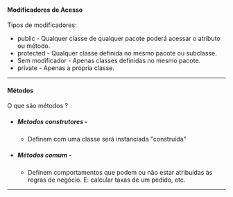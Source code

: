 #### Modificadores de Acesso

Tipos de modificadores:



* public - Qualquer classe de qualquer pacote poderá acessar o atributo ou método.
* protected - Qualquer classe definida no mesmo pacote ou subclasse.
* Sem modificador - Apenas classes definidas no mesmo pacote.
* private - Apenas a própria classe.

____

#### Métodos

O que são métodos ? 

* ##### Metodos construtores -  

  * Definem com uma classe será instanciada "construída"

* ##### Métodos comum - 

  * Definem comportamentos que podem ou não estar atribuídas às regras de negócio. E: calcular taxas de um pedido, etc.

____

